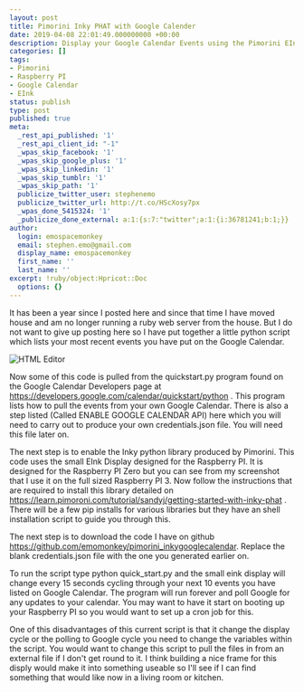 ```yaml
---
layout: post
title: Pimorini Inky PHAT with Google Calender
date: 2019-04-08 22:01:49.000000000 +00:00
description: Display your Google Calendar Events using the Pimorini EInk Display
categories: []
tags:
- Pimorini
- Raspberry PI
- Google Calendar
- EInk
status: publish
type: post
published: true
meta:
  _rest_api_published: '1'
  _rest_api_client_id: "-1"
  _wpas_skip_facebook: '1'
  _wpas_skip_google_plus: '1'
  _wpas_skip_linkedin: '1'
  _wpas_skip_tumblr: '1'
  _wpas_skip_path: '1'
  publicize_twitter_user: stephenemo
  publicize_twitter_url: http://t.co/HScXosy7px
  _wpas_done_5415324: '1'
  _publicize_done_external: a:1:{s:7:"twitter";a:1:{i:36781241;b:1;}}
author:
  login: emospacemonkey
  email: stephen.emo@gmail.com
  display_name: emospacemonkey
  first_name: ''
  last_name: ''
excerpt: !ruby/object:Hpricot::Doc
  options: {}
---
```


It has been a year since I posted here and since that time I have moved house and am no longer running a ruby web server from the house. But I do not want to give up posting here so I have put together a little python script which lists your most recent events you have put on the Google Calendar. 

![HTML Editor](http://emomonkey.github.io/images/raspberrypi_calendar.jpg)

Now some of this code is pulled from the quickstart.py program found on the Google Calendar Developers page at <https://developers.google.com/calendar/quickstart/python> . This program lists how to pull the events from your own Google Calendar. There is also a step listed (Called ENABLE GOOGLE CALENDAR API) here which you will need to carry  out to produce your own credentials.json file. You will need this file later on.

The next step is to enable the Inky python library produced by Pimorini. This code uses the small EInk Display designed for the Raspberry PI. It is designed for the Raspberry PI Zero but you can see from my screenshot that I use it on the full sized Raspberry PI 3. Now follow the instructions that are required to install this library detailed on <https://learn.pimoroni.com/tutorial/sandyj/getting-started-with-inky-phat> . There will be a few pip installs for various libraries but they have an shell installation script to guide you through this.

The next step is to download the code I have on github <https://github.com/emomonkey/pimorini_inkygooglecalendar>. Replace the blank credentials.json file with the one you generated earlier on.

To run  the script type python quick_start.py and the small eink display will change every 15 seconds cycling through your next 10 events you have listed on Google Calendar. The program will run forever and poll Google for any updates to your calendar. You may want to have it start on booting up your Raspberry PI so you would want to set up a cron job for this.

One of this disadvantages of this current script is that it change the display cycle or the polling to Google cycle you need to change the variables within the script. You would want to change this script to pull the files in from an external file if I don't get round to it. I think building a nice frame for this disply would make it into something useable so I'll see if I can find something that would like now in a living room or kitchen.


